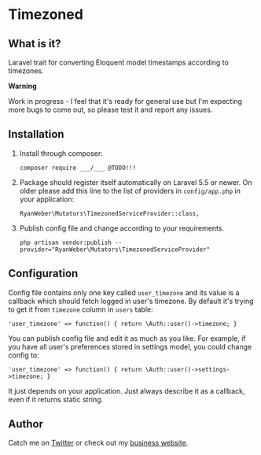 # Timezoned

## What is it?

Laravel trait for converting Eloquent model timestamps according to timezones.

**Warning**

Work in progress - I feel that it's ready for general use but I'm expecting
more bugs to come out, so please test it and report any issues.

## Installation

1. Install through composer:
    ```
    composer require ___/___ @TODO!!!
    ```

1. Package should register itself automatically on Laravel 5.5 or newer. On older please
add this line to the list of providers in `config/app.php` in your application:

    ```
    RyanWeber\Mutators\TimezonedServiceProvider::class,
    ```

1. Publish config file and change according to your requirements.

    ```
    php artisan vendor:publish --provider="RyanWeber\Mutators\TimezonedServiceProvider"
    ```

## Configuration

Config file contains only one key called `user_timezone` and its value is a callback
which should fetch logged in user's timezone. By default it's trying to get it from
`timezone` column in `users` table:

```
'user_timezone' => function() { return \Auth::user()->timezone; }
```

You can publish config file and edit it as much as you like. For example, if you have
all user's preferences stored in settings model, you could change config to:

```
'user_timezone' => function() { return \Auth::user()->settings->timezone; }
```

It just depends on your application. Just always describe it as a callback, even if it
returns static string.

## Author

Catch me on [Twitter](https://twitter.com/rweber7912) or check out my 
[business website](https://picoprime.com).
